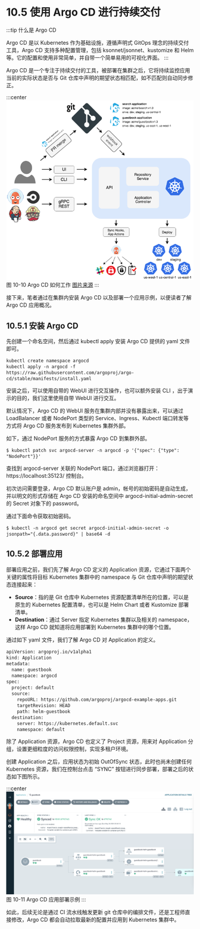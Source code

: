 # 10.5 使用 Argo CD 进行持续交付

:::tip 什么是 Argo CD

Argo CD 是以 Kubernetes 作为基础设施，遵循声明式 GitOps 理念的持续交付工具，Argo CD 支持多种配置管理，包括 ksonnet/jsonnet、kustomize 和 Helm 等。它的配置和使用非常简单，并自带一个简单易用的可视化界面。
:::

Argo CD 是一个专注于持续交付的工具，被部署在集群之后，它将持续监控应用当前的实际状态是否与 Git 仓库中声明的期望状态相匹配，如不匹配则自动同步修正。

:::center
  ![](../assets/argocd_architecture.png)<br/>
  图 10-10 Argo CD 如何工作 [图片来源](https://argo-cd.readthedocs.io/en/stable/)
:::

接下来，笔者通过在集群内安装 Argo CD 以及部署一个应用示例，以便读者了解 Argo CD 应用概况。

## 10.5.1 安装 Argo CD

先创建一个命名空间，然后通过 kubectl apply 安装 Argo CD 提供的 yaml 文件即可。

```
kubectl create namespace argocd
kubectl apply -n argocd -f https://raw.githubusercontent.com/argoproj/argo-cd/stable/manifests/install.yaml
```
安装之后，可以使用自带的 WebUI 进行交互操作，也可以额外安装 CLI ，出于演示的目的，我们这里使用自带 WebUI 进行交互。

默认情况下，Argo CD 的 WebUI 服务在集群内部并没有暴露出来，可以通过 LoadBalancer 或者 NodePort 类型的 Service、Ingress、Kubectl 端口转发等方式将 Argo CD 服务发布到 Kubernetes 集群外部。

如下，通过 NodePort 服务的方式暴露 Argo CD 到集群外部。

```
$ kubectl patch svc argocd-server -n argocd -p '{"spec": {"type": "NodePort"}}'
```

查找到 argocd-server 关联的 NodePort 端口，通过浏览器打开：https://localhost:35123/ 控制台。

初次访问需要登录，Argo CD 默认账户是 admin，帐号的初始密码是自动生成，并以明文的形式存储在 Argo CD 安装的命名空间中 argocd-initial-admin-secret 的 Secret 对象下的 password。

通过下面命令获取初始密码。
```
$ kubectl -n argocd get secret argocd-initial-admin-secret -o jsonpath="{.data.password}" | base64 -d
```

## 10.5.2 部署应用

部署应用之前，我们先了解 Argo CD 定义的 Application 资源，它通过下面两个关键的属性将目标 Kubernetes 集群中的 namespace 与 Git 仓库中声明的期望状态连接起来：

- **Source**：指的是 Git 仓库中 Kubernetes 资源配置清单所在的位置，可以是原生的 Kubernetes 配置清单，也可以是 Helm Chart 或者 Kustomize 部署清单。
- **Destination**：通过 Server 指定 Kubernetes 集群以及相关的 namespace，这样 Argo CD 就知道将应用部署到 Kubernetes 集群中的哪个位置。

通过如下 yaml 文件，我们了解 Argo CD 对 Application 的定义。

```
apiVersion: argoproj.io/v1alpha1
kind: Application
metadata:
  name: guestbook
  namespace: argocd
spec:
  project: default
  source:
    repoURL: https://github.com/argoproj/argocd-example-apps.git
    targetRevision: HEAD
    path: helm-guestbook
  destination:
    server: https://kubernetes.default.svc
    namespace: default
```

除了 Application 资源，Argo CD 也定义了 Project 资源，用来对 Application 分组，设置更细粒度的访问权限控制，实现多租户环境。

创建 Application 之后，应用状态为初始 OutOfSync 状态，此时也尚未创建任何 Kubernetes 资源，我们在控制台点击 “SYNC” 按钮进行同步部署，部署之后的状态如下图所示。

:::center
  ![](../assets/argocd-demo.png)<br/>
  图 10-11 Argo CD 应用部署示例
:::

如此，后续无论是通过 CI 流水线触发更新 git 仓库中的编排文件，还是工程师直接修改，Argo CD 都会自动拉取最新的配置并应用到 Kubernetes 集群中。